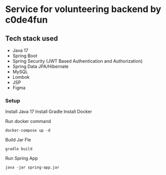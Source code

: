 # Service for volunteering backend by c0de4fun

## Tech stack used

* Java 17
* Spring Boot
* Spring Security (JWT Based Authentication and Authorization)
* Spring Data JPA/Hibernate
* MySQL
* Lombok
* JSP
* Figma

### Setup

Install Java 17
Install Gradle
Install Docker

Run docker command

```
docker-compose up -d
```

Build Jar Fle

```
gradle build
```

Run Spring App

```
java -jar spring-app.jar
```